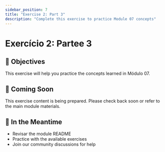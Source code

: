 ```yaml
---
sidebar_position: 7
title: "Exercise 2: Part 3"
description: "Complete this exercise to practice Module 07 concepts"
---
```


# Exercício 2: Partee 3

## 🎯 Objectives

This exercise will help you practice the concepts learned in Módulo 07.

## 📝 Coming Soon

This exercise content is being prepared. Please check back soon or refer to the main module materials.

## 🚀 In the Meantime

- Revisar the module README
- Practice with the available exercises
- Join our community discussions for help
